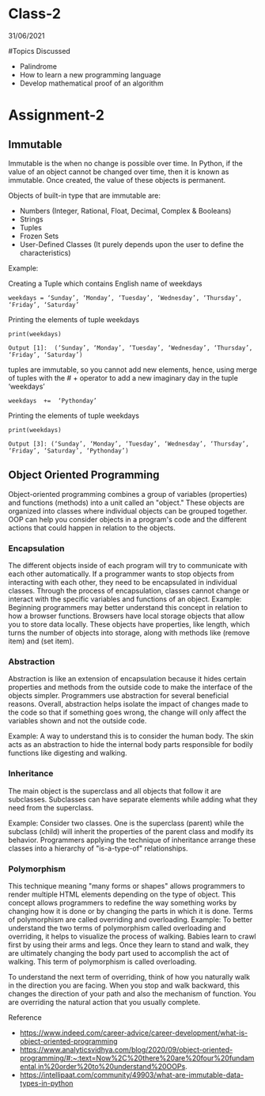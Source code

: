 # Class-2
31/06/2021

#Topics Discussed
- Palindrome
- How to learn a new programming language
- Develop mathematical proof of an algorithm

# Assignment-2

## Immutable

Immutable is the when no change is possible over time. In Python, if the value of an object cannot be changed over time, then it is known as immutable. Once created, the value of these objects is permanent.

Objects of built-in type that are immutable are:

* Numbers (Integer, Rational, Float, Decimal, Complex & Booleans)
* Strings
* Tuples
* Frozen Sets
* User-Defined Classes (It purely depends upon the user to define the characteristics)

Example:

Creating a Tuple which contains English name of weekdays

`weekdays = ‘Sunday’, ‘Monday’, ‘Tuesday’, ‘Wednesday’, ‘Thursday’, ‘Friday’, ‘Saturday’`

Printing the elements of tuple weekdays

`print(weekdays)`

`Output [1]:  (‘Sunday’, ‘Monday’, ‘Tuesday’, ‘Wednesday’, ‘Thursday’, ‘Friday’, ‘Saturday’)`


tuples are immutable, so you cannot add new elements, hence, using merge of tuples with the # + operator to add a new imaginary day in the tuple ‘weekdays’

`weekdays  +=  ‘Pythonday’`

Printing the elements of tuple weekdays

`print(weekdays)`

`Output [3]: (‘Sunday’, ‘Monday’, ‘Tuesday’, ‘Wednesday’, ‘Thursday’, ‘Friday’, ‘Saturday’, ‘Pythonday’)`



## Object Oriented Programming

Object-oriented programming combines a group of variables (properties) and functions (methods) into a unit called an "object." These objects are organized into classes where individual objects can be grouped together. OOP can help you consider objects in a program's code and the different actions that could happen in relation to the objects.

### Encapsulation

The different objects inside of each program will try to communicate with each other automatically. If a programmer wants to stop objects from interacting with each other, they need to be encapsulated in individual classes. Through the process of encapsulation, classes cannot change or interact with the specific variables and functions of an object.
Example: Beginning programmers may better understand this concept in relation to how a browser functions. Browsers have local storage objects that allow you to store data locally. These objects have properties, like length, which turns the number of objects into storage, along with methods like (remove item) and (set item).

### Abstraction

Abstraction is like an extension of encapsulation because it hides certain properties and methods from the outside code to make the interface of the objects simpler. Programmers use abstraction for several beneficial reasons. Overall, abstraction helps isolate the impact of changes made to the code so that if something goes wrong, the change will only affect the variables shown and not the outside code.

Example: A way to understand this is to consider the human body. The skin acts as an abstraction to hide the internal body parts responsible for bodily functions like digesting and walking.

### Inheritance

The main object is the superclass and all objects that follow it are subclasses. Subclasses can have separate elements while adding what they need from the superclass.

Example: Consider two classes. One is the superclass (parent) while the subclass (child) will inherit the properties of the parent class and modify its behavior. Programmers applying the technique of inheritance arrange these classes into a hierarchy of "is-a-type-of" relationships.

### Polymorphism

This technique meaning "many forms or shapes" allows programmers to render multiple HTML elements depending on the type of object. This concept allows programmers to redefine the way something works by changing how it is done or by changing the parts in which it is done. Terms of polymorphism are called overriding and overloading.
Example: To better understand the two terms of polymorphism called overloading and overriding, it helps to visualize the process of walking. Babies learn to crawl first by using their arms and legs. Once they learn to stand and walk, they are ultimately changing the body part used to accomplish the act of walking. This term of polymorphism is called overloading.

To understand the next term of overriding, think of how you naturally walk in the direction you are facing. When you stop and walk backward, this changes the direction of your path and also the mechanism of function. You are overriding the natural action that you usually complete.



Reference
- https://www.indeed.com/career-advice/career-development/what-is-object-oriented-programming
- https://www.analyticsvidhya.com/blog/2020/09/object-oriented-programming/#:~:text=Now%2C%20there%20are%20four%20fundamental,in%20order%20to%20understand%20OOPs.
- https://intellipaat.com/community/49903/what-are-immutable-data-types-in-python
